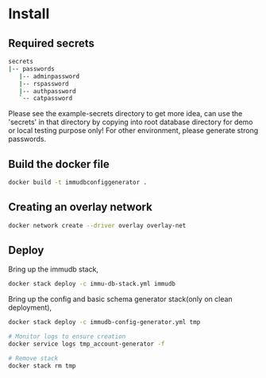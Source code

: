 # Install
## Required secrets
```sh
secrets
|-- passwords
   |-- adminpassword
   |-- rspassword
   |-- authpassword
   `-- catpassword
```
Please see the example-secrets directory to get more idea, can use the 'secrets' in that directory by copying into root database directory  for demo or local testing purpose only! For other environment, please generate strong passwords.

## Build the docker file

```sh
docker build -t immudbconfiggenerator .
```

## Creating an overlay network
```sh
docker network create --driver overlay overlay-net
```

## Deploy

Bring up the immudb stack,
```sh
docker stack deploy -c immu-db-stack.yml immudb 
```
Bring up the config and basic schema generator stack(only on clean deployment),
```sh
docker stack deploy -c immudb-config-generator.yml tmp 

# Monitor logs to ensure creation
docker service logs tmp_account-generator -f

# Remove stack
docker stack rm tmp 
```
